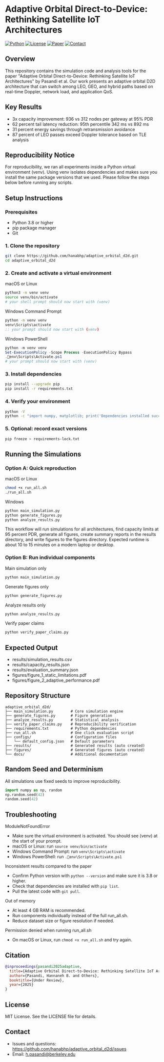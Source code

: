 # Adaptive Orbital Direct-to-Device: Rethinking Satellite IoT Architectures


[![Python](https://img.shields.io/badge/python-3.8%2B-blue)](https://www.python.org/)
[![License](https://img.shields.io/badge/license-MIT-green)](LICENSE)
[![Paper](https://img.shields.io/badge/paper-PDF-red)](paper.pdf)
[![Contact](https://img.shields.io/badge/contact-hana.pasandi%40gmail.com-brightgreen)](mailto:hana.pasandi@gmail.com)

## Overview
This repository contains the simulation code and analysis tools for the paper "Adaptive Orbital Direct-to-Device: Rethinking Satellite IoT Architectures" by Pasandi et al. Our work presents an adaptive orbital D2D architecture that can switch among LEO, GEO, and hybrid paths based on real-time Doppler, network load, and application QoS.

## Key Results
- 3x capacity improvement: 936 vs 312 nodes per gateway at 95% PDR
- 62 percent tail latency reduction: 95th percentile 342 ms vs 892 ms
- 31 percent energy savings through retransmission avoidance
- 87 percent of LEO passes exceed Doppler tolerance based on TLE analysis

## Reproducibility Notice
For reproducibility, we ran all experiments inside a Python virtual environment (venv). Using venv isolates dependencies and makes sure you install the same package versions that we used. Please follow the steps below before running any scripts.

## Setup Instructions

### Prerequisites
- Python 3.8 or higher
- pip package manager
- Git

### 1. Clone the repository
```bash
git clone https://github.com/hanabhp/adaptive_orbital_d2d.git
cd adaptive_orbital_d2d
```

### 2. Create and activate a virtual environment
macOS or Linux
```bash
python3 -m venv venv
source venv/bin/activate
# your shell prompt should now start with (venv)
```

Windows Command Prompt
```bat
python -m venv venv
venv\Scripts\activate
:: your prompt should now start with (venv)
```

Windows PowerShell
```powershell
python -m venv venv
Set-ExecutionPolicy -Scope Process -ExecutionPolicy Bypass
.env\Scripts\Activate.ps1
# your prompt should now start with (venv)
```

### 3. Install dependencies
```bash
pip install --upgrade pip
pip install -r requirements.txt
```

### 4. Verify your environment
```bash
python -V
python -c "import numpy, matplotlib; print('Dependencies installed successfully')"
```

### 5. Optional: record exact versions
```bash
pip freeze > requirements-lock.txt
```

## Running the Simulations

### Option A: Quick reproduction
macOS or Linux
```bash
chmod +x run_all.sh
./run_all.sh
```

Windows
```bash
python main_simulation.py
python generate_figures.py
python analyze_results.py
```

This workflow will run simulations for all architectures, find capacity limits at 95 percent PDR, generate all figures, create summary reports in the results directory, and write figures to the figures directory. Expected runtime is about 10 to 15 minutes on a modern laptop or desktop.

### Option B: Run individual components
Main simulation only
```bash
python main_simulation.py
```

Generate figures only
```bash
python generate_figures.py
```

Analyze results only
```bash
python analyze_results.py
```

Verify paper claims
```bash
python verify_paper_claims.py
```

## Expected Output
- results/simulation_results.csv
- results/capacity_results.json
- results/evaluation_summary.json
- figures/figure_1_static_limitations.pdf
- figures/figure_2_adaptive_performance.pdf

## Repository Structure
```text
adaptive_orbital_d2d/
├── main_simulation.py        # Core simulation engine
├── generate_figures.py       # Figure generation
├── analyze_results.py        # Statistical analysis
├── verify_paper_claims.py    # Reproducibility verification
├── requirements.txt          # Python dependencies
├── run_all.sh                # One click evaluation script
├── configs/                  # Configuration files
│   └── default_config.json   # Default parameters
├── results/                  # Generated results (auto created)
├── figures/                  # Generated figures (auto created)
└── docs/                     # Additional documentation
```

## Random Seed and Determinism
All simulations use fixed seeds to improve reproducibility.
```python
import numpy as np, random
np.random.seed(42)
random.seed(42)
```

## Troubleshooting

ModuleNotFoundError
- Make sure the virtual environment is activated. You should see (venv) at the start of your prompt.
- macOS or Linux: run `source venv/bin/activate`
- Windows Command Prompt: run `venv\Scripts\activate`
- Windows PowerShell: run `.env\Scripts\Activate.ps1`

Inconsistent results compared to the paper
- Confirm Python version with `python --version` and make sure it is 3.8 or higher.
- Check that dependencies are installed with `pip list`.
- Pull the latest code with `git pull`.

Out of memory
- At least 4 GB RAM is recommended.
- Run components individually instead of the full run_all.sh.
- Reduce dataset size or figure resolution if needed.

Permission denied when running run_all.sh
- On macOS or Linux, run `chmod +x run_all.sh` and try again.

## Citation
```bibtex
@inproceedings{pasandi2025adaptive,
  title={Adaptive Orbital Direct-to-Device: Rethinking Satellite IoT Architectures},
  author={Pasandi, Hannaneh B. and Others},
  booktitle={Under Review},
  year={2025}
}
```

## License
MIT License. See the LICENSE file for details.

## Contact
- Issues and questions: https://github.com/hanabhp/adaptive_orbital_d2d/issues
- Email: h.pasandi@berkeley.edu
